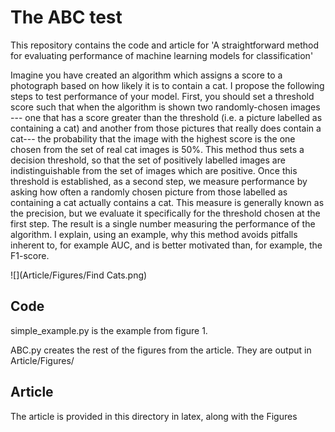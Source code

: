 # The ABC test

This repository contains the code and article for 'A straightforward method for evaluating performance of machine learning models for classification'

Imagine you have created an algorithm which assigns a score to a photograph based on how likely it is to contain a cat.  I propose the following steps to test performance of your model. First, you should set a threshold score such that when the algorithm is shown two randomly-chosen images --- one that has a score greater than the threshold (i.e. a picture labelled as containing a cat) and another from those pictures that really does contain a cat--- the probability that the image with the highest score is the one chosen from the set of real cat images is 50\%. This method thus sets a decision threshold, so that the set of positively labelled images are indistinguishable from the set of images which are positive. Once this threshold is established, as a second step, we measure performance by asking how often a randomly chosen picture from those labelled as containing a cat actually contains a cat. This measure is generally known as the precision, but we evaluate it specifically for the threshold chosen at the first step. The result is a single number measuring the performance of the algorithm. I explain, using an example, why this method avoids pitfalls inherent to, for example AUC, and is better motivated than, for example, the F1-score.

![](Article/Figures/Find Cats.png)

## Code

simple_example.py is the example from figure 1.

ABC.py creates the rest of the figures from the article. They are output in Article/Figures/

## Article

The article is provided in this directory in latex, along with the Figures

